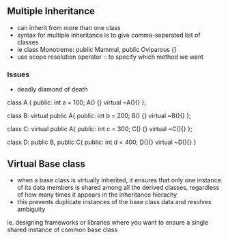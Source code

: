 ## Multiple Inheritance 
- can inherit from more than one class
- syntax for multiple inheritance is to give comma-seperated list of classes 
- ie class Monotreme: public Mammal, public Oviparous {}
- use scope resolution operator :: to specify which method we want 

### Issues 
- deadly diamond of death 

class A {
    public:
        int a = 100;
        A() {}
        virtual ~A(){}
};

class B: virtual public A{
    public:
        int b = 200;
        B() {}
        virtual ~B(){}
};

class C: virtual public A{
    public:
        int c = 300;
        C() {}
        virtual ~C(){}
};

class D: public B, public C{
    public:
    int d = 400;
    D(){}
    virtual ~D(){}
}

## Virtual Base class 
- when a base class is virtually inherited, it ensures that only one instance of its data members is shared among all the derived classes, regardless of how many times it appears in the inheritance hierachy
- this prevents duplicate instances of the base class data and resolves ambiguity 

ie. designing frameworks or libraries where you want to ensure a single shared instance of common base class 
